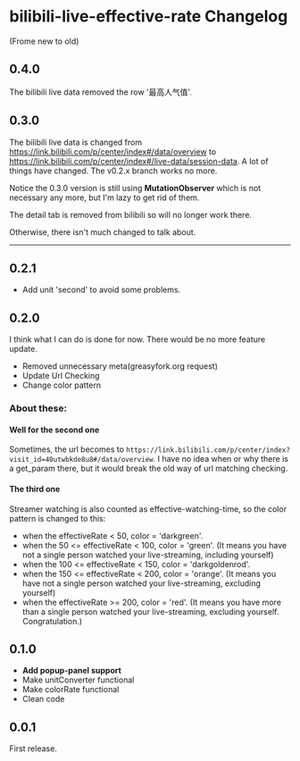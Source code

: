 # bilibili-live-effective-rate Changelog

(Frome new to old)

## 0.4.0

The bilibili live data removed the row '最高人气值'.

## 0.3.0

The bilibili live data is changed from <https://link.bilibili.com/p/center/index#/data/overview> to <https://link.bilibili.com/p/center/index#/live-data/session-data>. A lot of things have changed. The v0.2.x branch works no more.

Notice the 0.3.0 version is still using **MutationObserver** which is not necessary any more, but I'm lazy to get rid of them.

The detail tab is removed from bilibili so will no longer work there.

Otherwise, there isn't much changed to talk about.

------

## 0.2.1

- Add unit 'second' to avoid some problems.

## 0.2.0

I think what I can do is done for now. There would be no more feature update.

- Removed unnecessary meta(greasyfork.org request)
- Update Url Checking
- Change color pattern

### About these:

#### Well for the second one

Sometimes, the url becomes to `https://link.bilibili.com/p/center/index?visit_id=40utwbkde8u8#/data/overview`. I have no idea when or why there is a get_param there, but it would break the old way of url matching checking.

#### The third one

Streamer watching is also counted as effective-watching-time, so the color pattern is changed to this:

- when the effectiveRate < 50, color = 'darkgreen'.
- when the 50 <= effectiveRate < 100, color = 'green'. (It means you have not a single person watched your live-streaming, including yourself)
- when the 100 <= effectiveRate < 150, color = 'darkgoldenrod'.
- when the 150 <= effectiveRate < 200, color = 'orange'. (It means you have not a single person watched your live-streaming, excluding yourself)
- when the effectiveRate >= 200, color = 'red'. (It means you have more than a single person watched your live-streaming, excluding yourself. Congratulation.)

## 0.1.0

- **Add popup-panel support**
- Make unitConverter functional
- Make colorRate functional
- Clean code

## 0.0.1

First release.
